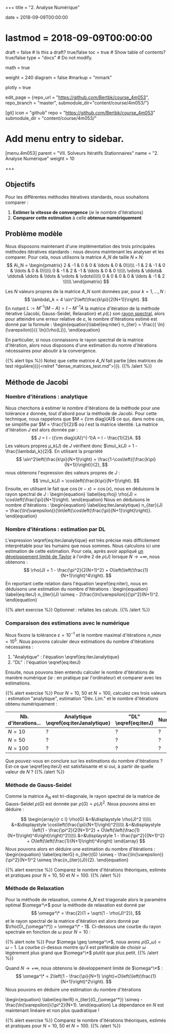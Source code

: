+++
title = "2. Analyse Numérique"

date = 2018-09-09T00:00:00
# lastmod = 2018-09-09T00:00:00

draft = false  # Is this a draft? true/false
toc = true  # Show table of contents? true/false
type = "docs"  # Do not modify.

math = true

weight = 240
diagram = false
#markup = "mmark"

plotly = true

edit_page = {repo_url = "https://github.com/Bertbk/course_4m053", repo_branch = "master", submodule_dir="content/course/4m053/"}

[git]
  icon = "github"
  repo = "https://github.com/Bertbk/course_4m053"
  submodule_dir = "content/course/4m053/"

# Add menu entry to sidebar.
[menu.4m053]
  parent = "VII. Solveurs Itératifs Stationnaires"
  name = "2. Analyse Numérique"
  weight = 10

+++

## Objectifs

Pour les différentes méthodes itératives standards, nous souhaitons comparer :

1. **Estimer la vitesse de convergence** (*ie* le nombre d'itérations) 
2. **Comparer cette estimation** à celle **obtenue numériquement**


## Problème modèle

Nous disposons maintenant d'une implémentation des trois principales méthodes itératives standards : nous devons maintenant les analyser et les comparer. Pour cela, nous utilisons la matrice $A\_N$ de taille $N\times N$:
$$
A\_N =
\begin{pmatrix}
  2 & -1 & 0 & 0 & \ldots & 0 & 0\\\\\\
  -1 & 2 & -1 &  0 & \ldots & 0 & 0\\\\\\
    0 & -1 & 2 & -1 & \ldots & 0 & 0 \\\\\\
    \vdots & \ddots& \ddots& \ddots & \ldots & \vdots  & \vdots\\\\\\
    0 & 0 & 0 & 0 & \ldots & -1 & 2 \\\\\\
\end{pmatrix}
$$

Les $N$ valeurs propres de la matrice $A\_N$ sont données par, pour $k=1,\ldots, N$ :
$$
\lambda\_k = 4 \sin^2\left(\frac{k\pi}{2(N+1)}\right).
$$
En notant $L :=M^{-1}(M - A) = I - M^{-1}A$ la matrice d'itération de la méthode itérative (Jacobi, Gauss-Seidel, Relaxation) et $\rho(L)$ son [rayon spectral](https://en.wikipedia.org/wiki/Spectral_radius), alors pour atteindre une erreur relative de $\varepsilon$, le nombre d'itérations estimé est donné par la formule :
\begin{equation}\label{eq:niter}
  n_{iter} = \frac{{ \ln}(\varepsilon)}{{ \ln}(\rho(L))},
\end{equation}

En particulier, si nous connaissons le rayon spectral de la matrice d'itération, alors nous disposons d'une estimation du nomre d'itérations nécessaires pour aboutir à la convergence.

{{% alert tips %}}
Notez que cette matrice $A\_N$ fait partie [des matrices de test régulière]({{<relref "dense_matrices_test.md">}}). 
{{% /alert %}}


## Méthode de Jacobi

### Nombre d'itérations : analytique

Nous cherchons à estimer le nombre d'itérations de la méthode pour une tolérance $\varepsilon$ donnée, tout d'abord pour la méthode de Jacobi. Pour cette technique, nous rappelons que $M = {\rm diag}(A)$ ce qui, dans notre cas, se simplifie par $M = \frac{1}{2}I$ où $I$ est la matrice identité. La matrice d'itération $J$ est alors donnée par :
$$
J = I - ({\rm diag}(A))^{-1}A = I - \frac{1}{2}A.
$$ 
Les valeurs propres $\mu\_k(J)$ de $J$ vérifient donc $\mu\_k(J) = 1 -\frac{\lambda\_k}{2}$. En utilisant la propriété 
$$
\sin^2\left(\frac{k\pi}{N+1}\right) = \frac{1-\cos\left({\frac{k\pi}{N+1}}\right)}{2},
$$
nous obtenons l'expression des valeurs propres de $J$ :
$$
\mu\_k(J) = \cos\left(\frac{k\pi}{N+1}\right).
$$
Ensuite, en utilisant le fait que $\cos(\pi - x) = \cos(x)$, nous en déduisons le rayon spectral de $J$ :
\begin{equation}
\label{eq:rhoj}
\rho(J) = \cos\left(\frac{\pi}{N+1}\right).
\end{equation}
Nous en déduisons le nombre d'itérations :
\begin{equation}
\label{eq:iterJanalytique}
n\_{iter}(J) = \frac{\ln(\varepsilon)}{\ln\left(\cos\left(\frac{\pi}{N+1}\right)\right)}.
\end{equation}

### Nombre d'itérations : estimation par DL

L'expression \eqref{eq:iterJanalytique} est très précise mais difficilement interprétable pour les humains que nous sommes. Nous calculons ici une estimation de cette estimation. Pour cela, après avoir appliqué [un développement limité de Taylor](http://www.h-k.fr/publications/data/adc.ps__annexes.maths.pdf) à l'ordre 2 de $\rho(J)$ lorsque $N\to+\infty$, nous obtenons :
$$
\rho(J) = 1 - \frac{\pi^2}{2(N+1)^2} + O\left(\left(\frac{1}{N+1}\right)^4\right).
$$
En reportant cette relation dans l'équation \eqref{eq:niter}, nous en déduisons une estimation du nombre d'itérations :
\begin{equation}
\label{eq:iterJ}
n\_{iter}(J) \simeq - 2\frac{\ln(\varepsilon)}{\pi^2}(N+1)^2.
\end{equation}

{{% alert exercise %}}
Optionnel : refaites les calculs.
{{% /alert %}}

### Comparaison des estimations avec le numérique

Nous fixons la tolérance $\varepsilon = 10^{-1}$ et le nombre maximal d'itérations $n\_{max} = 10^5$. Nous pouvons calculer deux estimations du nombre d'itérations nécessaires : 

1. "Analytique" : l'équation \eqref{eq:iterJanalytique}
2. "DL" : l'équation \eqref{eq:iterJ} 

Ensuite, nous pouvons bien entendu calculer le nombre d'itérations de manière numérique (*ie* : en pratique par l'ordinateur) et comparer avec les estimations.

{{% alert exercise %}}
Pour $N=10$, $50$ et $N=100$, calculez ces trois valeurs : estimation "analytique", estimation "Dév. Lim." et le nombre d'itérations obtenu numériquement :

| Nb. d'iterations...   | Analytique \eqref{eq:iterJanalytique}  | "DL" \eqref{eq:iterJ}   | Numérique  |
| --- | --- | --- | --- |
| $N = 10$    | ?  | ? |?  |
| $N = 50$    | ? | ? | ? |
| $N = 100$    | ? |?  | ? |

Que pouvez-vous en conclure sur les estimations du nombre d'itérations ? Est-ce que \eqref{eq:iterJ} est satisfaisante et si oui, à partir de quelle valeur de $N$ ? 
{{% /alert %}}


### Méthode de Gauss-Seidel

Comme la matrice $A_N$ est tri-diagonale, le rayon spectral de la matrice de Gauss-Seidel $\rho(G)$ est donnée par $\rho(G) = \rho(J)^2$. Nous pouvons ainsi en déduire :

$$
\begin{array}{r c l}
\rho(G) &=&\displaystyle \rho(J)^2 \\\\\\
&=&\displaystyle \cos\left(\frac{\pi}{N+1}\right)^2\\\\\\
&=&\displaystyle  \left(1 - \frac{\pi^2}{2(N+1)^2} + O\left(\left(\frac{1}{N+1}\right)^4\right)\right)^2\\\\\\
&=&\displaystyle  1 - \frac{\pi^2}{(N+1)^2} + O\left(\left(\frac{1}{N+1}\right)^4\right)
\end{array}
$$
Nous pouvons alors en déduire une estimation du nombre d'itérations :
\begin{equation}
\label{eq:iterG}
n\_{iter}(G) \simeq - \frac{\ln(\varepsilon)}{\pi^2}(N+1)^2 \simeq \frac{n\_{iter}(J)}{2}.
\end{equation}

{{% alert exercise %}}
Comparez le nombre d'itérations théoriques, estimés et pratiques pour $N=10$, $50$ et $N=100$.
{{% /alert %}}


### Méthode de Relaxation

Pour la méthode de relaxation, comme $A\_N$ est triagonale alors le paramètre optimal $\omega^\*$ pour la méthode de relaxation est donné par
$$
\omega^\* = \frac{2}{1 + \sqrt{1 - \rho(J)^2}},
$$
et le rayon spectral de la matrice d'itération est alors donné par $\rho(G\_{\omega^\*}) = \omega^\* - 1$.  Ci-dessous une courbe du rayon spectrale en fonction de $\omega$ pour $N=10$ :

<div id="relaxation"></div>

{{% alert note %}}
Pour $\omega \geq \omega^\*$, nous avons $\rho(G\_{\omega}) = \omega - 1$. La courbe ci-dessus montre qu'il est préférable de choisir $\omega$ légèrement plus grand que $\omega^\*$ plutôt que plus petit.
{{% /alert %}}

Quand $N\to+\infty$, nous obtenons le développement limité de $\omega^\*$ :
$$
\omega^\* = 2\left(1 - \frac{\pi}{N+1}  \right)+O\left(\left(\frac{1}{N+1}\right)^2\right).
$$
Nous pouvons en déduire une estimation du nombre d'itérations

\begin{equation}
\label{eq:iterR}
n\_{iter}(G\_{\omega^\*}) \simeq - \frac{\ln(\varepsilon)}{\pi^2}(N+1).
\end{equation}
La dépendance en $N$ est maintenant linéaire et non plus quadratique !

{{% alert exercise %}}
Comparez le nombre d'itérations théoriques, estimés et pratiques pour $N=10$, $50$ et $N=100$.
{{% /alert %}}

<script type="text/javascript" src="../relaxation.js"></script>
